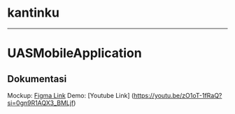 # kantinku



---

# UASMobileApplication

## Dokumentasi
Mockup: [Figma Link](https://www.figma.com/design/PlQH4oNz0QsO1v5J7OatGr/KantinKu?node-id=0-1&t=fPb3id16QsLNYJfr-1)
Demo: [Youtube Link] (https://youtu.be/zO1oT-1fRaQ?si=0gn9R1AQX3_BMLjf)
